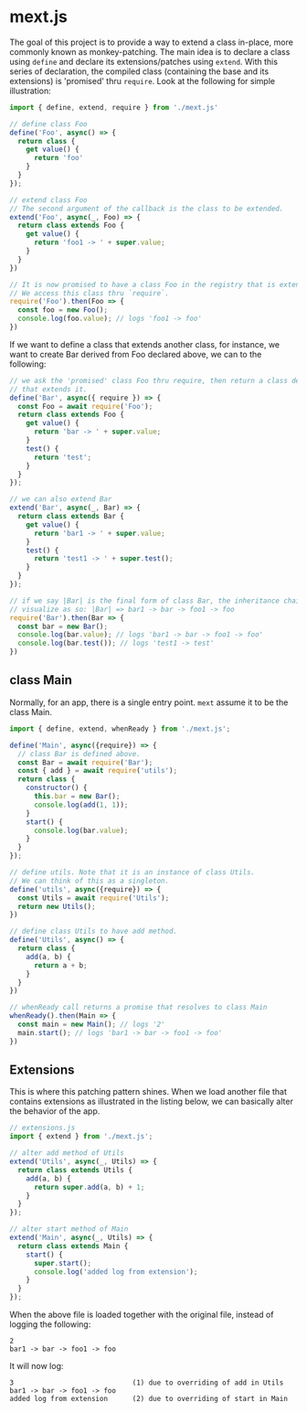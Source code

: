 # mext.js

The goal of this project is to provide a way to extend a class in-place, more
commonly known as monkey-patching. The main idea is to declare a class using
`define` and declare its extensions/patches using `extend`. With this series of
declaration, the compiled class (containing the base and its extensions) is
'promised' thru `require`. Look at the following for simple illustration:

```js
import { define, extend, require } from './mext.js'

// define class Foo
define('Foo', async() => {
  return class {
    get value() {
      return 'foo'
    }
  }
});

// extend class Foo
// The second argument of the callback is the class to be extended.
extend('Foo', async(_, Foo) => {
  return class extends Foo {
    get value() {
      return 'foo1 -> ' + super.value;
    }
  }
})

// It is now promised to have a class Foo in the registry that is extended.
// We access this class thru `require`.
require('Foo').then(Foo => {
  const foo = new Foo();
  console.log(foo.value); // logs 'foo1 -> foo'
})
```

If we want to define a class that extends another class, for instance, we want
to create Bar derived from Foo declared above, we can to the following:

```js
// we ask the 'promised' class Foo thru require, then return a class definition
// that extends it.
define('Bar', async({ require }) => {
  const Foo = await require('Foo');
  return class extends Foo {
    get value() {
      return 'bar -> ' + super.value;
    }
    test() {
      return 'test';
    }
  }
});

// we can also extend Bar
extend('Bar', async(_, Bar) => {
  return class extends Bar {
    get value() {
      return 'bar1 -> ' + super.value;
    }
    test() {
      return 'test1 -> ' + super.test();
    }
  }
});

// if we say |Bar| is the final form of class Bar, the inheritance chain can be
// visualize as so: |Bar| => bar1 -> bar -> foo1 -> foo
require('Bar').then(Bar => {
  const bar = new Bar();
  console.log(bar.value); // logs 'bar1 -> bar -> foo1 -> foo'
  console.log(bar.test()); // logs 'test1 -> test'
})
```

## class Main

Normally, for an app, there is a single entry point. `mext` assume it to be the
class Main.

```js
import { define, extend, whenReady } from './mext.js';

define('Main', async({require}) => {
  // class Bar is defined above.
  const Bar = await require('Bar');
  const { add } = await require('utils');
  return class {
    constructor() {
      this.bar = new Bar();
      console.log(add(1, 1));
    }
    start() {
      console.log(bar.value);
    }
  }
});

// define utils. Note that it is an instance of class Utils.
// We can think of this as a singleton.
define('utils', async({require}) => {
  const Utils = await require('Utils');
  return new Utils();
})

// define class Utils to have add method.
define('Utils', async() => {
  return class {
    add(a, b) {
      return a + b;
    }
  }
})

// whenReady call returns a promise that resolves to class Main
whenReady().then(Main => {
  const main = new Main(); // logs '2'
  main.start(); // logs 'bar1 -> bar -> foo1 -> foo'
})
```

## Extensions

This is where this patching pattern shines. When we load another file that
contains extensions as illustrated in the listing below, we can basically alter
the behavior of the app.

```js
// extensions.js
import { extend } from './mext.js';

// alter add method of Utils
extend('Utils', async(_, Utils) => {
  return class extends Utils {
    add(a, b) {
      return super.add(a, b) + 1;
    }
  }
});

// alter start method of Main
extend('Main', async(_, Utils) => {
  return class extends Main {
    start() {
      super.start();
      console.log('added log from extension');
    }
  }
});
```

When the above file is loaded together with the original file, instead of
logging the following:

```
2
bar1 -> bar -> foo1 -> foo
```
It will now log:
```
3                             (1) due to overriding of add in Utils
bar1 -> bar -> foo1 -> foo
added log from extension      (2) due to overriding of start in Main
```
